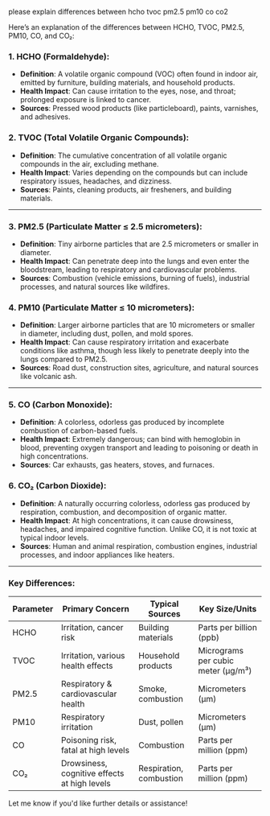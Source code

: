 please explain differences between hcho tvoc pm2.5 pm10 co co2

Here’s an explanation of the differences between HCHO, TVOC, PM2.5, PM10, CO, and CO₂:

### 1. **HCHO (Formaldehyde)**:
   - **Definition**: A volatile organic compound (VOC) often found in indoor air, emitted by furniture, building materials, and household products.
   - **Health Impact**: Can cause irritation to the eyes, nose, and throat; prolonged exposure is linked to cancer.
   - **Sources**: Pressed wood products (like particleboard), paints, varnishes, and adhesives.

### 2. **TVOC (Total Volatile Organic Compounds)**:
   - **Definition**: The cumulative concentration of all volatile organic compounds in the air, excluding methane.
   - **Health Impact**: Varies depending on the compounds but can include respiratory issues, headaches, and dizziness.
   - **Sources**: Paints, cleaning products, air fresheners, and building materials.

---

### 3. **PM2.5 (Particulate Matter ≤ 2.5 micrometers)**:
   - **Definition**: Tiny airborne particles that are 2.5 micrometers or smaller in diameter.
   - **Health Impact**: Can penetrate deep into the lungs and even enter the bloodstream, leading to respiratory and cardiovascular problems.
   - **Sources**: Combustion (vehicle emissions, burning of fuels), industrial processes, and natural sources like wildfires.

### 4. **PM10 (Particulate Matter ≤ 10 micrometers)**:
   - **Definition**: Larger airborne particles that are 10 micrometers or smaller in diameter, including dust, pollen, and mold spores.
   - **Health Impact**: Can cause respiratory irritation and exacerbate conditions like asthma, though less likely to penetrate deeply into the lungs compared to PM2.5.
   - **Sources**: Road dust, construction sites, agriculture, and natural sources like volcanic ash.

---

### 5. **CO (Carbon Monoxide)**:
   - **Definition**: A colorless, odorless gas produced by incomplete combustion of carbon-based fuels.
   - **Health Impact**: Extremely dangerous; can bind with hemoglobin in blood, preventing oxygen transport and leading to poisoning or death in high concentrations.
   - **Sources**: Car exhausts, gas heaters, stoves, and furnaces.

### 6. **CO₂ (Carbon Dioxide)**:
   - **Definition**: A naturally occurring colorless, odorless gas produced by respiration, combustion, and decomposition of organic matter.
   - **Health Impact**: At high concentrations, it can cause drowsiness, headaches, and impaired cognitive function. Unlike CO, it is not toxic at typical indoor levels.
   - **Sources**: Human and animal respiration, combustion engines, industrial processes, and indoor appliances like heaters.

---

### Key Differences:
| **Parameter** | **Primary Concern** | **Typical Sources** | **Key Size/Units** |
|---------------|---------------------|---------------------|--------------------|
| HCHO          | Irritation, cancer risk | Building materials | Parts per billion (ppb) |
| TVOC          | Irritation, various health effects | Household products | Micrograms per cubic meter (µg/m³) |
| PM2.5         | Respiratory & cardiovascular health | Smoke, combustion | Micrometers (µm) |
| PM10          | Respiratory irritation | Dust, pollen | Micrometers (µm) |
| CO            | Poisoning risk, fatal at high levels | Combustion | Parts per million (ppm) |
| CO₂           | Drowsiness, cognitive effects at high levels | Respiration, combustion | Parts per million (ppm) |

Let me know if you'd like further details or assistance!
